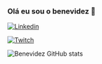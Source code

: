 ### Olá eu sou o benevidez 👋

[![Linkedin](https://img.shields.io/badge/LinkedIn-0077B5?style=for-the-badge&logo=linkedin&logoColor=white)](https://www.linkedin.com/in/nicolas-benevides-pinheiro-3ba76a190/)

[![Twitch](https://img.shields.io/badge/Twitch-9146FF?style=for-the-badge&logo=twitch&logoColor=white)](https://www.twitch.tv/benevxx)

![Benevidez GitHub stats](https://github-readme-stats.vercel.app/api?username=Benevidez&show_icons=true&theme=radical)



